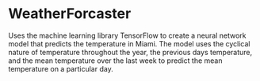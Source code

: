 # WeatherForcaster
Uses the machine learning library TensorFlow to create a neural network model that predicts the temperature in Miami. The model uses the cyclical nature of temperature throughout the year, the previous days temperature, and the mean temperature over the last week to predict the mean temperature on a particular day.
## 
